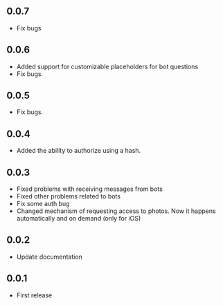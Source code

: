 ## 0.0.7 
- Fix bugs

## 0.0.6 
- Added support for customizable placeholders for bot questions
- Fix bugs.

## 0.0.5 
- Fix bugs.

## 0.0.4 
- Added the ability to authorize using a hash.

## 0.0.3 
- Fixed problems with receiving messages from bots
- Fixed other problems related to bots
- Fix some auth bug
- Changed mechanism of requesting access to photos. Now it happens automatically and on demand (only for iOS)

## 0.0.2 
- Update documentation

## 0.0.1 
- First release


